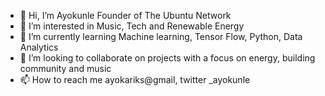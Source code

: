 - 👋 Hi, I’m Ayokunle Founder of The Ubuntu Network
- 👀 I’m interested in Music, Tech and Renewable Energy
- 🌱 I’m currently learning Machine learning, Tensor Flow, Python, Data Analytics
- 💞️ I’m looking to collaborate on projects with a focus on energy, building community and music
- 📫 How to reach me ayokariks@gmail, twitter _ayokunle

<!---
ayokariks/ayokariks is a ✨ special ✨ repository because its `README.md` (this file) appears on your GitHub profile.
You can click the Preview link to take a look at your changes.
--->
